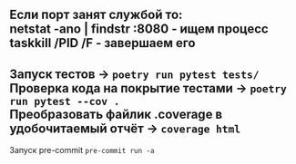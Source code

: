 Если порт занят службой то:  
netstat -ano | findstr :8080 - ищем процесс  
taskkill /PID <PID> /F - завершаем его
---
Запуск тестов -> `poetry run pytest tests/`  
Проверка кода на покрытие тестами -> `poetry run pytest --cov .`  
Преобразовать файлик .coverage в удобочитаемый отчёт -> `coverage html`  
---  
Запуск pre-commit
`pre-commit run -a`
    



